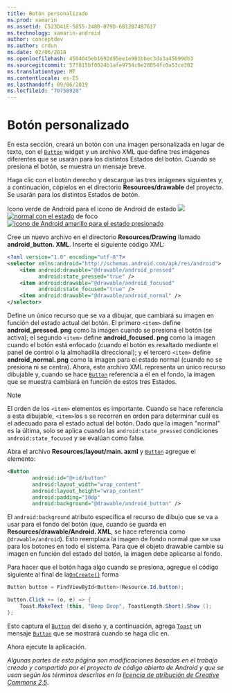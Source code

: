 ```yaml
---
title: Botón personalizado
ms.prod: xamarin
ms.assetid: C523D41E-5855-248D-079D-6B12B74B7617
ms.technology: xamarin-android
author: conceptdev
ms.author: crdun
ms.date: 02/06/2018
ms.openlocfilehash: 4504045eb1692d95ee1e981bbec3da3a45699db3
ms.sourcegitcommit: 57f815bf0024b1afe9754c0e28054fc0a53ce302
ms.translationtype: MT
ms.contentlocale: es-ES
ms.lasthandoff: 09/06/2019
ms.locfileid: "70758928"
---
```

# <a name="custom-button"></a>Botón personalizado

En esta sección, creará un botón con una imagen personalizada en lugar de texto, con el [`Button`](xref:Android.Widget.Button) widget y un archivo XML que define tres imágenes diferentes que se usarán para los distintos Estados del botón. Cuando se presiona el botón, se muestra un mensaje breve.

Haga clic con el botón derecho y descargue las tres imágenes siguientes y, a continuación, cópielos en el directorio **Resources/drawable** del proyecto. Se usarán para los distintos Estados de botón.

 Icono verde de Android para el icono de Android de estado [ ![](custom-button-images/android-normal.png)](custom-button-images/android-normal.png#lightbox) [ ![normal con el estado](custom-button-images/android-focused.png)](custom-button-images/android-focused.png#lightbox) de foco [ ![icono de Android amarillo para el estado presionado](custom-button-images/android-pressed.png)](custom-button-images/android-pressed.png#lightbox)

Cree un nuevo archivo en el directorio **Resources/Drawing** llamado **android_button. XML**. Inserte el siguiente código XML:

```xml
<?xml version="1.0" encoding="utf-8"?>
<selector xmlns:android="http://schemas.android.com/apk/res/android">
    <item android:drawable="@drawable/android_pressed"
          android:state_pressed="true" />
    <item android:drawable="@drawable/android_focused"
          android:state_focused="true" />
    <item android:drawable="@drawable/android_normal" />
</selector>
```

Define un único recurso que se va a dibujar, que cambiará su imagen en función del estado actual del botón. El primero `<item>` define **android_pressed. png** como la imagen cuando se presiona el botón (se activa); el segundo `<item>` define **android_focused. png** como la imagen cuando el botón está enfocado (cuando el botón es resaltado mediante el panel de control o la almohadilla direccional); y el tercero `<item>` define **android_normal. png** como la imagen para el estado normal (cuando no se presiona ni se centra). Ahora, este archivo XML representa un único recurso dibujable y, cuando se hace [`Button`](xref:Android.Widget.Button) referencia a él en el fondo, la imagen que se muestra cambiará en función de estos tres Estados.

> [!NOTE]
> El orden de los `<item>` elementos es importante. Cuando se hace referencia a esta dibujable, `<item>`los s se recorren en orden para determinar cuál es el adecuado para el estado actual del botón.
> Dado que la imagen "normal" es la última, solo se aplica cuando las `android:state_pressed` condiciones `android:state_focused` y se evalúan como false.

Abra el archivo **Resources/layout/main. axml** y [`Button`](xref:Android.Widget.Button) agregue el elemento:

```xml
<Button
        android:id="@+id/button"
        android:layout_width="wrap_content"
        android:layout_height="wrap_content"
        android:padding="10dp"
        android:background="@drawable/android_button" />
```

El `android:background` atributo especifica el recurso de dibujo que se va a usar para el fondo del botón (que, cuando se guarda en **Resources/drawable/Android. XML**, se hace referencia como `@drawable/android`). Esto reemplaza la imagen de fondo normal que se usa para los botones en todo el sistema. Para que el objeto drawable cambie su imagen en función del estado del botón, la imagen debe aplicarse al fondo.

Para hacer que el botón haga algo cuando se presiona, agregue el código siguiente al final de la[`OnCreate()`](xref:Android.App.Activity.OnCreate*)
forma

```csharp
Button button = FindViewById<Button>(Resource.Id.button);

button.Click += (o, e) => {
    Toast.MakeText (this, "Beep Boop", ToastLength.Short).Show ();
};
```

Esto captura el [`Button`](xref:Android.Widget.Button) del diseño y, a continuación, agrega [`Toast`](xref:Android.Widget.Toast) un mensaje [`Button`](xref:Android.Widget.Button) que se mostrará cuando se haga clic en.

Ahora ejecute la aplicación.

*Algunas partes de esta página son modificaciones basadas en el trabajo creado y compartido por el proyecto de código abierto de Android y que se usan según los términos descritos en la*
[*licencia de atribución de Creative Commons 2,5*](http://creativecommons.org/licenses/by/2.5/).
